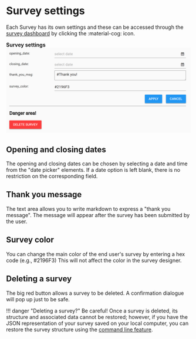 # Survey settings
Each Survey has its own settings and these can be 
accessed through the [survey dashboard](survey_dev.md#survey-dashboard) by clicking
the :material-cog: icon.

**Survey settings**
![brd](img/sets.png)

## Opening and closing dates
The opening and closing dates can be chosen by
selecting a date and time from the "date picker" elements.
If a date option is left blank, there is no restriction on the
corresponding field.

## Thank you message
The text area allows you to write markdown to express a "thank you message".
The message will appear after the survey has been submitted by the user.

## Survey color
You can change the main color of the end user's survey by entering a hex code (e.g., #2196F3)
This will not affect the color in the survey designer.

## Deleting a survey
The big red button allows a survey to be deleted. A confirmation
dialogue will pop up just to be safe.

!!! danger "Deleting a survey?"
    Be careful! Once a survey is deleted, its
    structure and associated data cannot be restored; however,
    if you have the JSON representation of your survey 
    saved on your local computer, you can restore the 
    survey structure using the [command line feature](advanced.md).